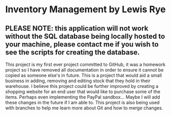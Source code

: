 # Inventory Management by Lewis Rye
## PLEASE NOTE: this application will not work without the SQL database being locally hosted to your machine, please contact me if you wish to see the scripts for creating the database.
This project is my first ever project committed to GitHub, it was a homework project so I have removed all documentation in order to ensure it cannot be copied as someone else's in future. This is a project that would aid a small business in adding, removing and editing stock that they hold in their warehouse. I believe this project could be further improved by creating a shopping website for an end user that would like to purchase some of the items. Perhaps even implementing the PayPal sandbox... Maybe I will add these changes in the future if I am able to. This project is also being used with branches to help me learn more about Git and how to merge changes.